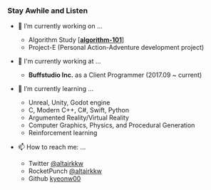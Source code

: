 ### Stay Awhile and Listen

- 🔭 I’m currently working on ...
    - Algorithm Study \[[**algorithm-101**](https://github.com/kyeonw00/algorithm-101)\]
    - Project-E (Personal Action-Adventure development project)
    
- :beginner: I'm currently working at ...
    - **Buffstudio Inc.** as a Client Programmer (2017.09 ~ current)
    
- 🌱 I’m currently learning ...
    - Unreal, Unity, Godot engine
    - C, Modern C++, C#, Swift, Python
    - Argumented Reality/Virtual Reality
    - Computer Graphics, Physics, and Procedural Generation
    - Reinforcement learning
    
- 📫 How to reach me: ...
    - Twitter [@altairkkw](https://twitter.com/altairkkw)
    - RocketPunch [@altairkkw](https://www.rocketpunch.com/@altairkkw)
    - Github [kyeonw00](https://github.com/kyeonw00)
